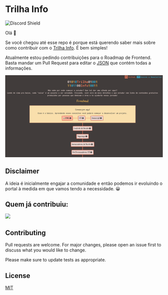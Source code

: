 # Trilha Info
![Discord Shield](https://discordapp.com/api/guilds/989882634358390794/widget.png?style=shield)

Olá 👋

Se você chegou até esse repo é porque está querendo saber mais sobre como contribuir com o [Trilha Info](https://www.trilha.info/). É bem simples!

Atualmente estou pedindo contribuições para o Roadmap de Frontend. Basta mandar um Pull Request para editar o [JSON](https://github.com/flaviojmendes/trilhainfo/tree/main/src/roadmaps) que contém todas a informações.

![Preview](/src/preview.png)

## Disclaimer

A ideia é inicialmente engajar a comunidade e então podemos ir evoluindo o portal à medida em que vamos tendo a necessidade. 😀


## Quem já contribuiu:

<a href = "https://github.com/flaviojmendes/trilhainfo/graphs/contributors">
  <img src = "https://contrib.rocks/image?repo=flaviojmendes/trilhainfo"/>
</a>

## Contributing
Pull requests are welcome. For major changes, please open an issue first to discuss what you would like to change.

Please make sure to update tests as appropriate.

## License
[MIT](https://choosealicense.com/licenses/mit/)
